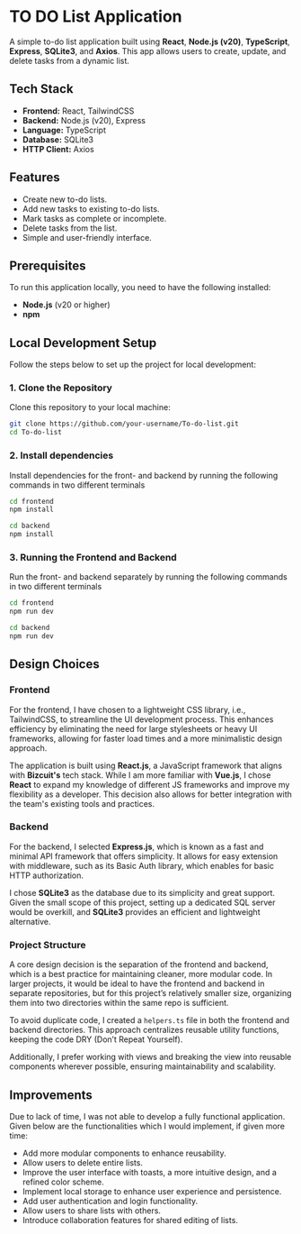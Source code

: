 # TO DO List Application

A simple to-do list application built using **React**, **Node.js (v20)**, **TypeScript**, **Express**, **SQLite3**, and **Axios**. This app allows users to create, update, and delete tasks from a dynamic list. 

## Tech Stack

- **Frontend:** React, TailwindCSS
- **Backend:** Node.js (v20), Express
- **Language:** TypeScript
- **Database:** SQLite3
- **HTTP Client:** Axios

## Features

- Create new to-do lists.
- Add new tasks to existing to-do lists.
- Mark tasks as complete or incomplete.
- Delete tasks from the list.
- Simple and user-friendly interface.

## Prerequisites

To run this application locally, you need to have the following installed:

- **Node.js** (v20 or higher)
- **npm**

## Local Development Setup

Follow the steps below to set up the project for local development:

### 1. Clone the Repository

Clone this repository to your local machine:

```bash
git clone https://github.com/your-username/To-do-list.git
cd To-do-list
```
### 2. Install dependencies

Install dependencies for the front- and backend by running the following commands in two different terminals
```bash
cd frontend
npm install

cd backend
npm install
```
### 3. Running the Frontend and Backend

Run the front- and backend separately by running the following commands in two different terminals
```bash
cd frontend
npm run dev

cd backend
npm run dev
```

## Design Choices

### Frontend
For the frontend, I have chosen to a lightweight CSS library, i.e., TailwindCSS, to streamline the UI development process. This enhances efficiency by eliminating the need for large stylesheets or heavy UI frameworks, allowing for faster load times and a more minimalistic design approach.

The application is built using **React.js**, a JavaScript framework that aligns with **Bizcuit's** tech stack. While I am more familiar with **Vue.js**, I chose **React** to expand my knowledge of different JS frameworks and improve my flexibility as a developer. This decision also allows for better integration with the team's existing tools and practices.

### Backend
For the backend, I selected **Express.js**, which is known as a fast and minimal API framework that offers simplicity. It allows for easy extension with middleware, such as its Basic Auth library, which enables for basic HTTP authorization.

I chose **SQLite3** as the database due to its simplicity and great support. Given the small scope of this project, setting up a dedicated SQL server would be overkill, and **SQLite3** provides an efficient and lightweight alternative.

### Project Structure
A core design decision is the separation of the frontend and backend, which is a best practice for maintaining cleaner, more modular code. In larger projects, it would be ideal to have the frontend and backend in separate repositories, but for this project’s relatively smaller size, organizing them into two directories within the same repo is sufficient.

To avoid duplicate code, I created a `helpers.ts` file in both the frontend and backend directories. This approach centralizes reusable utility functions, keeping the code DRY (Don’t Repeat Yourself).

Additionally, I prefer working with views and breaking the view into reusable components wherever possible, ensuring maintainability and scalability.

## Improvements
Due to lack of time, I was not able to develop a fully functional application. Given below are the functionalities which I would implement, if given more time:

- Add more modular components to enhance reusability.
- Allow users to delete entire lists.
- Improve the user interface with toasts, a more intuitive design, and a refined color scheme.
- Implement local storage to enhance user experience and persistence.
- Add user authentication and login functionality.
- Allow users to share lists with others.
- Introduce collaboration features for shared editing of lists.

